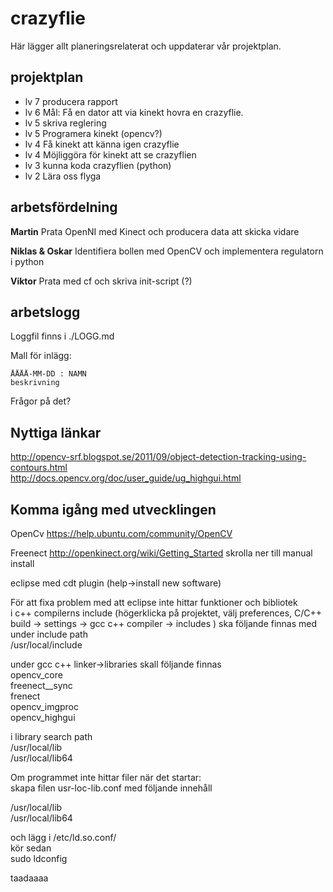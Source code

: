 crazyflie
=========
Här lägger allt planeringsrelaterat och uppdaterar vår projektplan.

projektplan
-----------

- lv 7 producera rapport
- lv 6 Mål: Få en dator att via kinekt hovra en crazyflie.
- lv 5 skriva reglering
- lv 5 Programera kinekt (opencv?)
- lv 4 Få kinekt att känna igen crazyflie
- lv 4 Möjliggöra för kinekt att se crazyflien
- lv 3 kunna koda crazyflien (python)
- lv 2 Lära oss flyga

arbetsfördelning
----------------
__Martin__
Prata OpenNI med Kinect och producera data att skicka vidare

__Niklas & Oskar__
Identifiera bollen med OpenCV och implementera regulatorn i python

__Viktor__
Prata med cf och skriva init-script (?)

arbetslogg
----------
Loggfil finns i ./LOGG.md

Mall för inlägg:

    ÅÅÅÅ-MM-DD : NAMN
    beskrivning

Frågor på det?  

Nyttiga länkar  
--------------
http://opencv-srf.blogspot.se/2011/09/object-detection-tracking-using-contours.html  
http://docs.opencv.org/doc/user_guide/ug_highgui.html



Komma igång med utvecklingen  
----------------------------

OpenCv  https://help.ubuntu.com/community/OpenCV  

Freenect  http://openkinect.org/wiki/Getting_Started    skrolla ner till manual install  

eclipse med cdt plugin (help->install new software)  


För att fixa problem med att eclipse inte hittar funktioner och bibliotek  
i c++ compilerns include (högerklicka på projektet, välj preferences, C/C++ build -> settings -> gcc c++ compiler -> includes ) ska följande finnas med under include path  
/usr/local/include  

under gcc c++ linker->libraries skall följande finnas  
opencv_core  
freenect__sync  
frenect  
opencv_imgproc  
opencv_highgui  

i library search path  
/usr/local/lib  
/usr/local/lib64  



Om programmet inte hittar filer när det startar:  
skapa filen usr-loc-lib.conf med följande innehåll  

/usr/local/lib  
/usr/local/lib64  

och lägg i /etc/ld.so.conf/  
kör sedan   
sudo ldconfig  


taadaaaa
